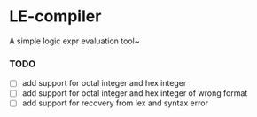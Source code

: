 # LE-compiler
A simple logic expr evaluation tool~

### TODO
- [ ] add support for octal integer and hex integer
- [ ] add support for octal integer and hex integer of wrong format
- [ ] add support for recovery from lex and syntax error
